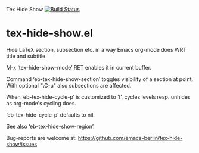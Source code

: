 Tex Hide Show [![Build Status](https://travis-ci.org/emacs-berlin/tex-hide.svg?branch=master)](https://travis-ci.org/emacs-berlin/tex-hide)

# tex-hide-show.el

Hide LaTeX section, subsection etc. in a way Emacs org-mode does WRT title and subtitle.

M-x ‘tex-hide-show-mode’ RET enables it in current buffer.

Command ‘eb-tex-hide-show-section’ toggles visibility of a section at
point. With optional "\C-u" also subsections are affected.

When ‘eb-tex-hide-cycle-p’ is customized to ‘t’, cycles levels resp.
unhides as org-mode's cycling does.

‘eb-tex-hide-cycle-p’ defaults to nil.

See also ‘eb-tex-hide-show-region’.

Bug-reports are welcome at:
https://github.com/emacs-berlin/tex-hide-show/issues